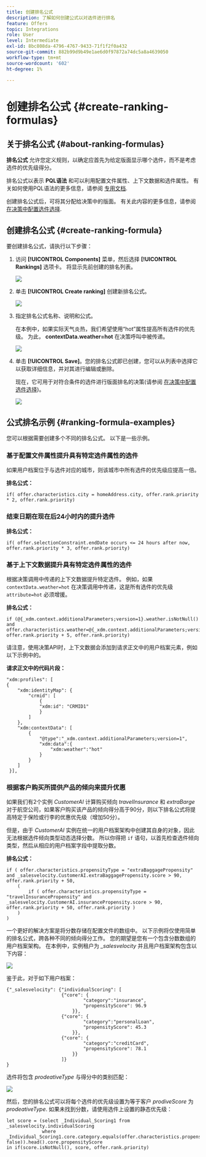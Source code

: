 ```yaml
---
title: 创建排名公式
description: 了解如何创建公式以对选件进行排名
feature: Offers
topic: Integrations
role: User
level: Intermediate
exl-id: 8bc808da-4796-4767-9433-71f1f2f0a432
source-git-commit: 882b99d9b49e1ae6d0f97872a74dc5a8a4639050
workflow-type: tm+mt
source-wordcount: '602'
ht-degree: 1%

---
```


# 创建排名公式 {#create-ranking-formulas}

## 关于排名公式 {#about-ranking-formulas}

**排名公式** 允许您定义规则，以确定应首先为给定版面显示哪个选件，而不是考虑选件的优先级得分。

排名公式以表示 **PQL语法** 和可以利用配置文件属性、上下文数据和选件属性。 有关如何使用PQL语法的更多信息，请参阅 [专用文档](https://experienceleague.adobe.com/docs/experience-platform/segmentation/pql/overview.html).

创建排名公式后，可将其分配给决策中的版面。 有关此内容的更多信息，请参阅 [在决策中配置选件选择](../offer-activities/configure-offer-selection.md).

## 创建排名公式 {#create-ranking-formula}

要创建排名公式，请执行以下步骤：

1. 访问 **[!UICONTROL Components]** 菜单，然后选择 **[!UICONTROL Rankings]** 选项卡。 将显示先前创建的排名列表。

   ![](../assets/rankings-list.png)

1. 单击 **[!UICONTROL Create ranking]** 创建新排名公式。

   ![](../assets/ranking-create-formula.png)

1. 指定排名公式名称、说明和公式。

   在本例中，如果实际天气炎热，我们希望使用“hot”属性提高所有选件的优先级。 为此， **contextData.weather=hot** 在决策呼叫中被传递。

   ![](../assets/ranking-syntax.png)

1. 单击 **[!UICONTROL Save]**。您的排名公式即已创建，您可以从列表中选择它以获取详细信息，并对其进行编辑或删除。

   现在，它可用于对符合条件的选件进行版面排名的决策(请参阅 [在决策中配置选件选择](../offer-activities/configure-offer-selection.md))。

   ![](../assets/ranking-formula-created.png)

## 公式排名示例 {#ranking-formula-examples}

您可以根据需要创建多个不同的排名公式。 以下是一些示例。

<!--
Boost by offer ID

Boost the priority of an offer with the offer ID *xcore:personalized-offer:13d213cd4cb328ec* by 5.

**Ranking formula:**

```
if( offer._id = "xcore:personalized-offer:13d213cd4cb328ec", offer.rank.priority + 5, offer.rank.priority)
```

Change the offer priority based on a certain profile attribute

Set the offer priority to 30 for offer *xcore:personalized-offer:13d213cd4cb328ec* if the user lives in the city of Bondi.

**Ranking formula:**

```
if( offer._id = "xcore:personalized-offer:13d213cd4cb328ec" and homeAddress.city.equals("Bondi", false), 30, offer.rank.priority)
```

Boost multiple offers by offer ID based on the presence of a profile's segment membership

Boost the priority of offers based on whether the user is a member of a priority segment, which is configured as an attribute in the offer.

**Ranking formula:**

```
if( segmentMembership.get("ups").get(offer.characteristics.prioritySegmentId).status in (["realized","existing"]), offer.rank.priority + 10, offer.rank.priority)
```
-->

### 基于配置文件属性提升具有特定选件属性的选件

如果用户档案位于与选件对应的城市，则该城市中所有选件的优先级应提高一倍。

**排名公式：**

```
if( offer.characteristics.city = homeAddress.city, offer.rank.priority * 2, offer.rank.priority)
```

### 结束日期在现在后24小时内的提升选件

**排名公式：**

```
if( offer.selectionConstraint.endDate occurs <= 24 hours after now, offer.rank.priority * 3, offer.rank.priority)
```

### 基于上下文数据提升具有特定选件属性的选件

根据决策调用中传递的上下文数据提升特定选件。 例如，如果 `contextData.weather=hot` 在决策调用中传递，这是所有选件的优先级 `attribute=hot` 必须增援。

**排名公式：**

```
if (@{_xdm.context.additionalParameters;version=1}.weather.isNotNull()
and offer.characteristics.weather=@{_xdm.context.additionalParameters;version=1}.weather, offer.rank.priority + 5, offer.rank.priority)
```

请注意，使用决策API时，上下文数据会添加到请求正文中的用户档案元素，例如以下示例中的。

**请求正文中的代码片段：**

```
"xdm:profiles": [
{
    "xdm:identityMap": {
        "crmid": [
            {
            "xdm:id": "CRMID1"
            }
        ]
    },
    "xdm:contextData": [
        {
            "@type":"_xdm.context.additionalParameters;version=1",
            "xdm:data":{
                "xdm:weather":"hot"
            }
        }
    ]
 }],
```

### 根据客户购买所提供产品的倾向来提升优惠

如果我们有2个实例 *CustomerAI* 计算购买倾向 *travelInsurance* 和 *extraBarge* 对于航空公司，如果客户购买该产品的倾向得分高于90分，则以下排名公式将提高特定于保险或行李的优惠优先级（增加50分）。

但是，由于 *CustomerAI* 实例在统一的用户档案架构中创建其自身的对象，因此无法根据选件倾向类型动态选择分数。 所以你得把 `if` 语句，以首先检查选件倾向类型，然后从相应的用户档案字段中提取分数。

**排名公式：**

```
if ( offer.characteristics.propensityType = "extraBaggagePropensity" and _salesvelocity.CustomerAI.extraBaggagePropensity.score > 90, offer.rank.priority + 50,
    (
        if ( offer.characteristics.propensityType = "travelInsurancePropensity" and _salesvelocity.CustomerAI.insurancePropensity.score > 90, offer.rank.priority + 50, offer.rank.priority )
    )
)
```

一个更好的解决方案是将分数存储在配置文件的数组中。 以下示例将仅使用简单的排名公式，跨各种不同的倾向得分工作。 您的期望是您有一个包含分数数组的用户档案架构。 在本例中，实例租户为 *_salesvelocity* 并且用户档案架构包含以下内容：

![](../assets/ranking-example-schema.png)

鉴于此，对于如下用户档案：

```
{"_salesvelocity": {"individualScoring": [
                    {"core": {
                            "category":"insurance",
                            "propensityScore": 96.9
                        }},
                    {"core": {
                            "category":"personalLoan",
                            "propensityScore": 45.3
                        }},
                    {"core": {
                            "category":"creditCard",
                            "propensityScore": 78.1
                        }}
                    ]}
}
```

选件将包含 *prodeativeType* 与得分中的类别匹配：

![](../assets/ranking-example-propensityType.png)

然后，您的排名公式可以将每个选件的优先级设置为等于客户 *prodiveScore* 为 *prodeativeType*. 如果未找到分数，请使用选件上设置的静态优先级：

```
let score = (select _Individual_Scoring1 from _salesvelocity.individualScoring
             where _Individual_Scoring1.core.category.equals(offer.characteristics.propensityType, false)).head().core.propensityScore
in if(score.isNotNull(), score, offer.rank.priority)
```

